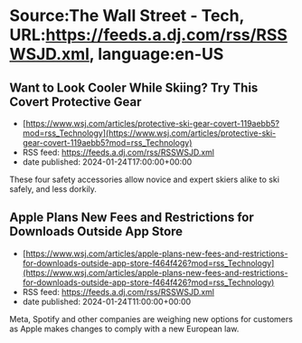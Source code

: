 # Source:The Wall Street - Tech, URL:https://feeds.a.dj.com/rss/RSSWSJD.xml, language:en-US

## Want to Look Cooler While Skiing? Try This Covert Protective Gear
 - [https://www.wsj.com/articles/protective-ski-gear-covert-119aebb5?mod=rss_Technology](https://www.wsj.com/articles/protective-ski-gear-covert-119aebb5?mod=rss_Technology)
 - RSS feed: https://feeds.a.dj.com/rss/RSSWSJD.xml
 - date published: 2024-01-24T17:00:00+00:00

These four safety accessories allow novice and expert skiers alike to ski safely, and less dorkily.

## Apple Plans New Fees and Restrictions for Downloads Outside App Store
 - [https://www.wsj.com/articles/apple-plans-new-fees-and-restrictions-for-downloads-outside-app-store-f464f426?mod=rss_Technology](https://www.wsj.com/articles/apple-plans-new-fees-and-restrictions-for-downloads-outside-app-store-f464f426?mod=rss_Technology)
 - RSS feed: https://feeds.a.dj.com/rss/RSSWSJD.xml
 - date published: 2024-01-24T11:00:00+00:00

Meta, Spotify and other companies are weighing new options for customers as Apple makes changes to comply with a new European law.

